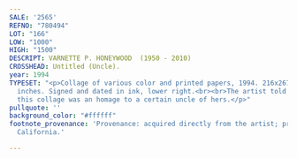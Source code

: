 ```yaml
---
SALE: '2565'
REFNO: "780494"
LOT: "166"
LOW: "1000"
HIGH: "1500"
DESCRIPT: VARNETTE P. HONEYWOOD  (1950 - 2010)
CROSSHEAD: Untitled (Uncle).
year: 1994
TYPESET: "<p>Collage of various color and printed papers, 1994. 216x267 mm; 8½ x10½
  inches. Signed and dated in ink, lower right.<br><br>The artist told the owner that
  this collage was an homage to a certain uncle of hers.</p>"
pullquote: ''
background_color: "#ffffff"
footnote_provenance: 'Provenance: acquired directly from the artist; private collection,
  California.'

---
```

